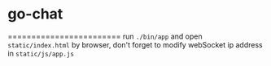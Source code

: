 # go-chat
========================
run `./bin/app` and open `static/index.html` by browser, don't forget to modify webSocket ip address in `static/js/app.js`
